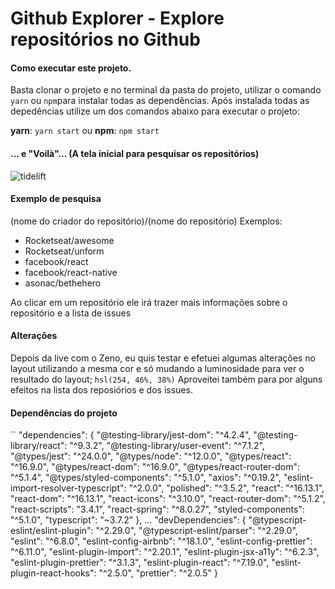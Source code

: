 # Github Explorer - Explore repositórios no Github

#### Como executar este projeto.

Basta clonar o projeto e no terminal da pasta do projeto, utilizar o comando `yarn` ou `npm`para instalar todas as dependências.
Após instalada todas as depedências utilize um dos comandos abaixo para executar o projeto:

**yarn**: `yarn start`
ou
**npm**: `npm start`

#### ... e "Voilà"... (A tela inicial para pesquisar os repositórios)

![tidelift](https://media.discordapp.net/attachments/702945167929376908/704894250772594719/unknown.png)

#### Exemplo de pesquisa
(nome do criador do repositório)/(nome do repositório)
Exemplos:
- Rocketseat/awesome
- Rocketseat/unform
- facebook/react
- facebook/react-native
- asonac/bethehero

Ao clicar em um repositório ele irá trazer mais informações sobre o repositório e a lista de issues

#### Alterações
Depois da live com o Zeno, eu quis testar e efetuei algumas alterações no layout utilizando a mesma cor e só mudando a luminosidade para ver o resultado do layout; `hsl(254, 46%, 38%)`
Aproveitei também para por alguns efeitos na lista dos reposiórios e dos issues.

#### Dependências do projeto
 `` 
 "dependencies": {
    "@testing-library/jest-dom": "^4.2.4",
    "@testing-library/react": "^9.3.2",
    "@testing-library/user-event": "^7.1.2",
    "@types/jest": "^24.0.0",
    "@types/node": "^12.0.0",
    "@types/react": "^16.9.0",
    "@types/react-dom": "^16.9.0",
    "@types/react-router-dom": "^5.1.4",
    "@types/styled-components": "^5.1.0",
    "axios": "^0.19.2",
    "eslint-import-resolver-typescript": "^2.0.0",
    "polished": "^3.5.2",
    "react": "^16.13.1",
    "react-dom": "^16.13.1",
    "react-icons": "^3.10.0",
    "react-router-dom": "^5.1.2",
    "react-scripts": "3.4.1",
    "react-spring": "^8.0.27",
    "styled-components": "^5.1.0",
    "typescript": "~3.7.2"
  },
 ...
  "devDependencies": {
    "@typescript-eslint/eslint-plugin": "^2.29.0",
    "@typescript-eslint/parser": "^2.29.0",
    "eslint": "^6.8.0",
    "eslint-config-airbnb": "^18.1.0",
    "eslint-config-prettier": "^6.11.0",
    "eslint-plugin-import": "^2.20.1",
    "eslint-plugin-jsx-a11y": "^6.2.3",
    "eslint-plugin-prettier": "^3.1.3",
    "eslint-plugin-react": "^7.19.0",
    "eslint-plugin-react-hooks": "^2.5.0",
    "prettier": "^2.0.5"
  }
   ```
